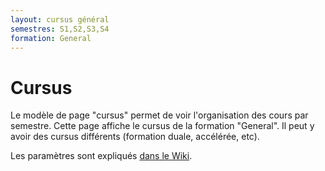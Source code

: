 ```yaml
---
layout: cursus général  
semestres: S1,S2,S3,S4
formation: General
---
```


# Cursus

Le modèle de page "cursus" permet de voir l'organisation des cours par semestre. Cette page affiche le cursus de la formation "General". Il peut y avoir des cursus différents (formation duale, accélérée, etc).

Les paramètres sont expliqués [dans le Wiki](https://github.com/eracom/atlas/wiki/Mod%C3%A8le-de-page-%3A-cursus).

